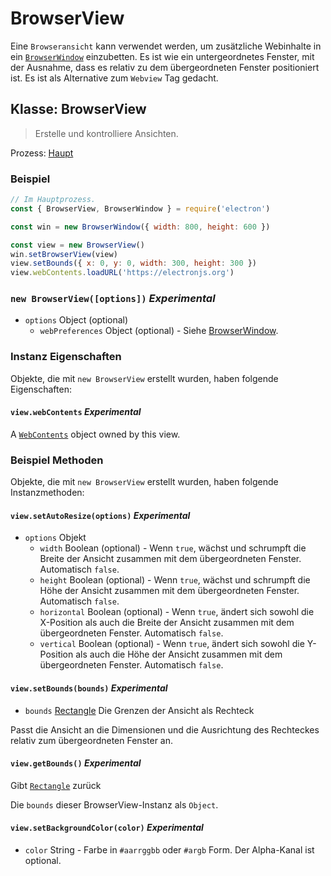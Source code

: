 # BrowserView

Eine `Browseransicht` kann verwendet werden, um zusätzliche Webinhalte in ein [`BrowserWindow`](browser-window.md) einzubetten. Es ist wie ein untergeordnetes Fenster, mit der Ausnahme, dass es relativ zu dem übergeordneten Fenster positioniert ist. Es ist als Alternative zum `Webview` Tag gedacht.

## Klasse: BrowserView

> Erstelle und kontrolliere Ansichten.

Prozess: [Haupt](../glossary.md#main-process)

### Beispiel

```javascript
// Im Hauptprozess.
const { BrowserView, BrowserWindow } = require('electron')

const win = new BrowserWindow({ width: 800, height: 600 })

const view = new BrowserView()
win.setBrowserView(view)
view.setBounds({ x: 0, y: 0, width: 300, height: 300 })
view.webContents.loadURL('https://electronjs.org')
```

### `new BrowserView([options])` _Experimental_

* `options` Object (optional)
  * `webPreferences` Object (optional) - Siehe [BrowserWindow](browser-window.md).

### Instanz Eigenschaften

Objekte, die mit `new BrowserView` erstellt wurden, haben folgende Eigenschaften:

#### `view.webContents` _Experimental_

A [`WebContents`](web-contents.md) object owned by this view.

### Beispiel Methoden

Objekte, die mit `new BrowserView` erstellt wurden, haben folgende Instanzmethoden:

#### `view.setAutoResize(options)` _Experimental_

* `options` Objekt
  * `width` Boolean (optional) - Wenn `true`, wächst und schrumpft die Breite der Ansicht zusammen mit dem übergeordneten Fenster. Automatisch `false`.
  * `height` Boolean (optional) - Wenn `true`, wächst und schrumpft die Höhe der Ansicht zusammen mit dem übergeordneten Fenster. Automatisch `false`.
  * `horizontal` Boolean (optional) - Wenn `true`, ändert sich sowohl die X-Position als auch die Breite der Ansicht zusammen mit dem übergeordneten Fenster. Automatisch `false`.
  * `vertical` Boolean (optional) - Wenn `true`, ändert sich sowohl die Y-Position als auch die Höhe der Ansicht zusammen mit dem übergeordneten Fenster. Automatisch `false`.

#### `view.setBounds(bounds)` _Experimental_

* `bounds` [Rectangle](structures/rectangle.md) Die Grenzen der Ansicht als Rechteck

Passt die Ansicht an die Dimensionen und die Ausrichtung des Rechteckes relativ zum übergeordneten Fenster an.

#### `view.getBounds()` _Experimental_

Gibt [`Rectangle`](structures/rectangle.md) zurück

Die `bounds` dieser BrowserView-Instanz als `Object`.

#### `view.setBackgroundColor(color)` _Experimental_

* `color` String - Farbe in `#aarrggbb` oder `#argb` Form. Der Alpha-Kanal ist optional.
